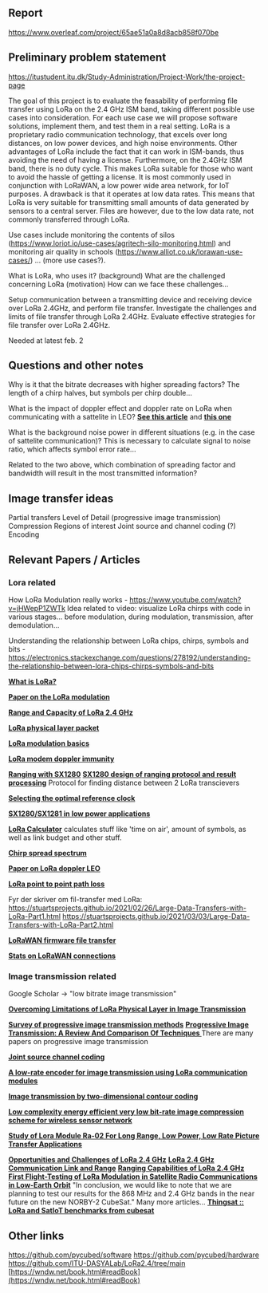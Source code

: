 ## Report

https://www.overleaf.com/project/65ae51a0a8d8acb858f070be

## Preliminary problem statement
https://itustudent.itu.dk/Study-Administration/Project-Work/the-project-page

The goal of this project is to evaluate the feasability of performing file transfer using LoRa on the 2.4 GHz ISM band, taking different possible use cases into consideration. For each use case we will propose software solutions, implement them, and test them in a real setting.
LoRa is a proprietary radio communication technology, that excels over long distances, on low power devices, and high noise environments. Other advantages of LoRa include the fact that it can work in ISM-bands, thus avoiding the need of having a license. Furthermore, on the 2.4GHz ISM band, there is no duty cycle. This makes LoRa suitable for those who want to avoid the hassle of getting a license.
It is most commonly used in conjunction with LoRaWAN, a low power wide area network, for IoT purposes. A drawback is that it operates at low data rates. This means that LoRa is very suitable for transmitting small amounts of data generated by sensors to a central server. Files are however, due to the low data rate, not commonly transferred through LoRa. 



Use cases include monitoring the contents of silos (https://www.loriot.io/use-cases/agritech-silo-monitoring.html) and monitoring air quality in schools (https://www.alliot.co.uk/lorawan-use-cases/) ... (more use cases?). 


What is LoRa, who uses it? (background)
What are the challenged concerning LoRa (motivation)
How can we face these challenges...

Setup communication between a transmitting device and receiving device over LoRa 2.4GHz, and perform file transfer.
Investigate the challenges and limits of file transfer through LoRa 2.4GHz.
Evaluate effective strategies for file transfer over LoRa 2.4GHz.

Needed at latest feb. 2

## Questions and other notes

Why is it that the bitrate decreases with higher spreading factors? The length of a chirp halves, but symbols per chirp double...

What is the impact of doppler effect and doppler rate on LoRa when communicating with a sattelite in LEO? 
**[See this article](https://semtech.my.salesforce.com/sfc/p/#E0000000JelG/a/3n000000l9JA/FoIjLVxAx4xpf3Wh5xvvX3B9PWTw.S7R.YPZHazMzBo)** and **[this one](https://www.researchgate.net/publication/356713129_The_influence_of_LEO_satellite_Doppler_effect_on_LoRa_modulation_and_its_solutio)**


What is the background noise power in different situations (e.g. in the case of sattelite communication)? This is necessary to calculate signal to noise ratio, which affects symbol error rate... 

Related to the two above, which combination of spreading factor and bandwidth will result in the most transmitted information?

## Image transfer ideas

Partial transfers
Level of Detail (progressive image transmission)
Compression
Regions of interest
Joint source and channel coding (?)
Encoding

## Relevant Papers / Articles


### Lora related

How LoRa Modulation really works - https://www.youtube.com/watch?v=jHWepP1ZWTk
Idea related to video: visualize LoRa chirps with code in various stages... before modulation, during modulation, transmission, after demodulation...

Understanding the relationship between LoRa chips, chirps, symbols and bits - https://electronics.stackexchange.com/questions/278192/understanding-the-relationship-between-lora-chips-chirps-symbols-and-bits

**[What is LoRa?](https://www.semtech.com/lora/what-is-lora)**

**[Paper on the LoRa modulation](https://ieeexplore.ieee.org/abstract/document/8067462)**

**[Range and Capacity of LoRa 2.4 GHz](https://link.springer.com/chapter/10.1007/978-3-031-34776-4_21)**

**[LoRa physical layer packet](https://www.thethingsnetwork.org/docs/lorawan/lora-phy-format/)**

**[LoRa modulation basics](https://semtech.my.salesforce.com/sfc/p/#E0000000JelG/a/2R0000001OJa/2BF2MTeiqIwkmxkcjjDZzalPUGlJ76lLdqiv.30prH8)**

**[LoRa modem doppler immunity](https://semtech.my.salesforce.com/sfc/p/#E0000000JelG/a/3n000000l9JA/FoIjLVxAx4xpf3Wh5xvvX3B9PWTw.S7R.YPZHazMzBo)**

**[Ranging with SX1280](https://semtech.my.salesforce.com/sfc/p/#E0000000JelG/a/44000000MDiH/OF02Lve2RzM6pUw9gNgSJXbDNaQJ_NtQ555rLzY3UvY)**
**[SX1280 design of ranging protocol and result processing](https://semtech.my.salesforce.com/sfc/p/#E0000000JelG/a/2R000000UypY/5mprGH6TIzeLnfosUgj1xK5ftoqDpoCnRk_dzY_jAx4)**
Protocol for finding distance between 2 LoRa transcievers

**[Selecting the optimal reference clock](https://semtech.my.salesforce.com/sfc/p/#E0000000JelG/a/3n000000qQ4C/H3aWcOcSgO0E35Pl87UiFNYvs7qo9LxDjdz2CyRUHW8)**

**[SX1280/SX1281 in low power applications](https://semtech.my.salesforce.com/sfc/p/#E0000000JelG/a/2R000000HSO9/vmLAj4haZE78QozA8W0mnLRc1WY.SDQ7RYewLFF3k8k)**

**[LoRa Calculator](https://www.semtech.com/design-support/lora-calculator)**
calculates stuff like 'time on air', amount of symbols, as well as link budget and other stuff.

**[Chirp spread spectrum](https://www.researchgate.net/publication/311980840_Chirp_spread_spectrum_as_a_modulation_technique_for_long_range_communication)**

**[Paper on LoRa doppler LEO](https://www.researchgate.net/publication/356713129_The_influence_of_LEO_satellite_Doppler_effect_on_LoRa_modulation_and_its_solutio)**

**[LoRa point to point path loss](https://www.researchgate.net/publication/337301203_Characterization_of_LoRa_Point-to-Point_Path-Loss_Measurement_Campaigns_and_Modeling_Considering_Censored_Data)**

Fyr der skriver om fil-transfer med LoRa:
https://stuartsprojects.github.io/2021/02/26/Large-Data-Transfers-with-LoRa-Part1.html
https://stuartsprojects.github.io/2021/03/03/Large-Data-Transfers-with-LoRa-Part2.html

**[LoRaWAN firmware file transfer](https://lora-developers.semtech.com/documentation/tech-papers-and-guides/firmware-updates-over-the-air/)**

**[Stats on LoRaWAN connections](https://www.statista.com/statistics/880822/lpwan-ic-market-share-by-technology/)**

### Image transmission related

Google Scholar -> "low bitrate image transmission"

**[Overcoming Limitations of LoRa Physical Layer in Image Transmission](https://www.mdpi.com/1424-8220/18/10/3257)**

**[Survey of progressive image transmission methods](https://onlinelibrary.wiley.com/doi/abs/10.1002/(SICI)1098-1098(1999)10:1%3C3::AID-IMA2%3E3.0.CO;2-E)**
**[Progressive Image Transmission: A Review And Comparison Of Techniques ](https://www.spiedigitallibrary.org/journals/optical-engineering/volume-26/issue-7/267581/Progressive-Image-Transmission-A-Review-And-Comparison-Of-Techniques/10.1117/12.7974121.short?SSO=1)**
There are many papers on progressive image transmission

**[Joint source channel coding](https://www.sciencedirect.com/topics/computer-science/joint-source-channel-coding)**

**[A low-rate encoder for image transmission using LoRa communication modules](https://link.springer.com/article/10.1007/s41870-022-01077-7)**

**[Image transmission by two-dimensional contour coding](https://ieeexplore.ieee.org/abstract/document/1447420)**

**[Low complexity energy efficient very low bit-rate image compression scheme for wireless sensor network](https://www.sciencedirect.com/science/article/pii/S0020019013001750)**

**[Study of Lora Module Ra-02 For Long Range, Low Power, Low Rate Picture Transfer Applications](https://iopscience.iop.org/article/10.1088/1742-6596/1845/1/012054/meta)**

**[Opportunities and Challenges of LoRa 2.4 GHz](https://ieeexplore.ieee.org/abstract/document/10049306)**
**[LoRa 2.4 GHz Communication Link and Range](https://www.mdpi.com/1424-8220/20/16/4366)**
**[Ranging Capabilities of LoRa 2.4 GHz](https://ieeexplore.ieee.org/abstract/document/9221049)**
**[First Flight-Testing of LoRa Modulation in Satellite Radio Communications in Low-Earth Orbit](https://ieeexplore.ieee.org/abstract/document/9895236)**
"In conclusion, we would like to note that we are planning to test our results for the 868 MHz and 2.4 GHz bands in the near future on the new NORBY-2 CubeSat."
Many more articles...
**[Thingsat :: LoRa and SatIoT benchmarks from cubesat](https://gricad-gitlab.univ-grenoble-alpes.fr/thingsat/public/-/tree/abbc4336b722b259d66ea14cfae539ba931b1ded/cubesat_mission_2)**

## Other links

https://github.com/pycubed/software
https://github.com/pycubed/hardware
https://github.com/ITU-DASYALab/LoRa2.4/tree/main
[https://wndw.net/book.html#readBook](https://wndw.net/book.html#readBook)
